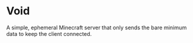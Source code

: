 # Void
A simple, ephemeral Minecraft server that only sends the bare minimum data to keep the client connected.
